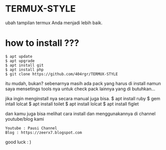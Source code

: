 # TERMUX-STYLE
ubah tampilan termux Anda menjadi lebih baik.

# how to install ???
    $ apt update
    $ apt upgrade
    $ apt install git
    $ apt install php
    $ git clone https://github.com/404rgr/TERMUX-STYLE

itu mudah, bukan?
sebenarnya masih ada pack yang harus di install namun saya mensetings tools nya untuk check pack lainnya yang di butuhkan...

jika ingin menginstall nya secara manual juga bisa.
   $ apt install ruby
   $ gem intall lolcat
   $ apt install toilet
   $ apt install lolcat
   $ apt install figlet


dan kamu juga bisa melihat cara install dan menggunakannya di channel youtube/blog kami
    
    Youtube : Pausi Channel
    Blog : https://zeerx7.blogspot.com

good luck : )

